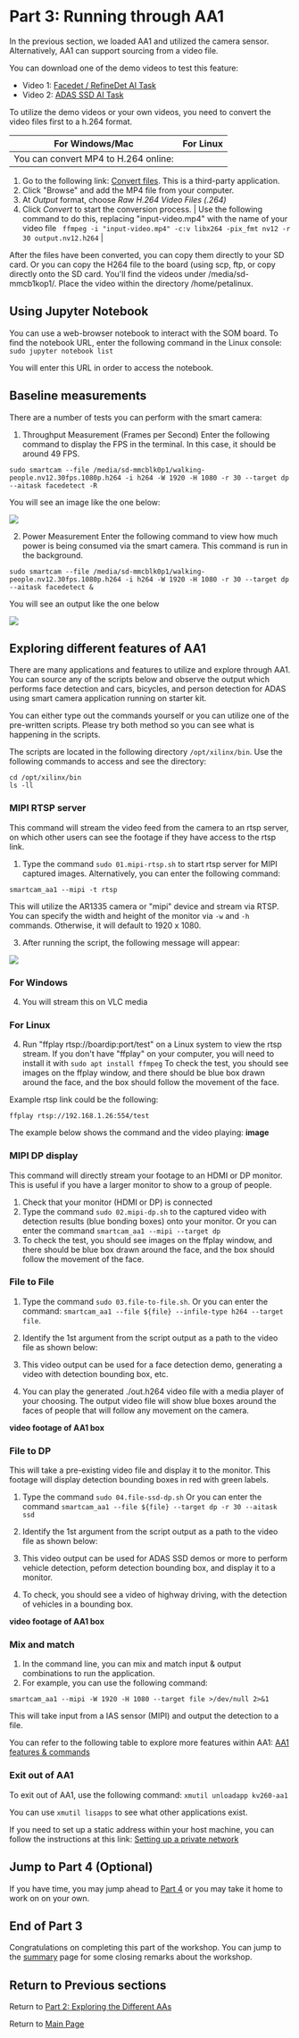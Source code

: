 # Part 3: Running through AA1

In the previous section, we loaded AA1 and utilized the camera sensor. Alternatively, AA1 can support sourcing from a video file.

You can download one of the demo videos to test this feature:
 - Video 1: [Facedet / RefineDet AI Task](https://pixabay.com/videos/alley-people-walk-street-ukraine-39837/)
 - Video 2: [ADAS SSD AI Task](https://pixabay.com/videos/freeway-traffic-cars-rainy-truck-8358/)
 
To utilize the demo videos or your own videos, you need to convert the video files first to a h.264 format. 

| For Windows/Mac | For Linux |
| ------------- | ------------- |
| You can convert MP4 to H.264 online: 
1. Go to the following link: [Convert files](https://www.convertfiles.com/convert/video/MP4-to-264.html). This is a third-party application.
2. Click "Browse" and add the MP4 file from your computer. 
3. At *Output* format, choose *Raw H.264 Video Files (.264)*
4. Click *Convert* to start the conversion process. | Use the following command to do this, replacing "input-video.mp4" with the name of your video file ``` ffmpeg -i "input-video.mp4" -c:v libx264 -pix_fmt nv12 -r 30 output.nv12.h264``` |

After the files have been converted, you can copy them directly to your SD card. Or you can copy the H264 file to the board (using scp, ftp, or copy directly onto the SD card. You'll find the videos under /media/sd-mmcb1kop1/. Place the video within the directory /home/petalinux. 

## Using Jupyter Notebook 
You can use a web-browser notebook to interact with the SOM board.
To find the notebook URL, enter the following command in the Linux console: `sudo jupyter notebook list`

You will enter this URL in order to access the notebook. 

## Baseline measurements
There are a number of tests you can perform with the smart camera:

1. Throughput Measurement (Frames per Second)
Enter the following command to display the FPS in the terminal. In this case, it should be around 49 FPS. 
```
sudo smartcam --file /media/sd-mmcblk0p1/walking-people.nv12.30fps.1080p.h264 -i h264 -W 1920 -H 1080 -r 30 --target dp --aitask facedetect -R
```
You will see an image like the one below:

<img src="/images/SOM_FPS.JPG">

2. Power Measurement
Enter the following command to view how much power is being consumed via the smart camera. This command is run in the background. 
```
sudo smartcam --file /media/sd-mmcblk0p1/walking-people.nv12.30fps.1080p.h264 -i h264 -W 1920 -H 1080 -r 30 --target dp --aitask facedetect &
```
You will see an output like the one below 

<img src="/images/Power Measurement.JPG">

## Exploring different features of AA1

There are many applications and features to utilize and explore through AA1. You can source any of the scripts below and observe the output which performs face detection and cars, bicycles, and person detection for ADAS using smart camera application running on starter kit. 

You can either type out the commands yourself or you can utilize one of the pre-written scripts. Please try both method so you can see what is happening in the scripts.

The scripts are located in the following directory `/opt/xilinx/bin`. Use the following commands to access and see the directory:
```
cd /opt/xilinx/bin
ls -ll
```

### MIPI RTSP server
This command will stream the video feed from the camera to an rtsp server, on which other users can see the footage if they have access to the rtsp link.

1. Type the command `sudo 01.mipi-rtsp.sh` to start rtsp server for MIPI captured images. Alternatively, you can enter the following command: 
```
smartcam_aa1 --mipi -t rtsp
```
This will utilize the AR1335 camera or "mipi" device and stream via RTSP. You can specify the width and height of the monitor via `-w` and `-h` commands. Otherwise, it will default to 1920 x 1080.

3. After running the script, the following message will appear:
<img src="/images/rtsp stream.JPG">

### For Windows ###
4. You will stream this on VLC media

### For Linux ###
4.  Run "ffplay rtsp://boardip:port/test" on a Linux system to view the rtsp stream. If you don't have "ffplay" on your computer, you will need to install it with `sudo apt install ffmpeg` To check the test, you should see images on the ffplay window, and there should be blue box drawn around the face, and the box should follow the movement of the face. 

Example rtsp link could be the following:
```
ffplay rtsp://192.168.1.26:554/test
```

The example below shows the command and the video playing: 
**image** 

### MIPI DP display
This command will directly stream your footage to an HDMI or DP monitor. This is useful if you have a larger monitor to show to a group of people. 

1. Check that your monitor (HDMI or DP) is connected
2. Type the command `sudo 02.mipi-dp.sh` to the captured video with detection results (blue bonding boxes) onto your monitor. Or you can enter the command `smartcam_aa1 --mipi --target dp`
3. To check the test, you should see images on the ffplay window, and there should be blue box drawn around the face, and the box should follow the movement of the face.

### File to File

1. Type the command `sudo 03.file-to-file.sh`. Or you can enter the command: `smartcam_aa1 --file ${file} --infile-type h264 --target file`. 

2. Identify the 1st argument from the script output as a path to the video file as shown below: 

3. This video output can be used for a face detection demo, generating a video with detection bounding box, etc.
4. You can play the generated ./out.h264 video file with a media player of your choosing. The output video file will show blue boxes around the faces of people that will follow any movement on the camera.

**video footage of AA1 box**


### File to DP
This will take a pre-existing video file and display it to the monitor. This footage will display detection bounding boxes in red with green labels.

1. Type the command `sudo 04.file-ssd-dp.sh` Or you can enter the command `smartcam_aa1 --file ${file} --target dp -r 30 --aitask ssd`
2. Identify the 1st argument from the script output as a path to the video file as shown below: 

3. This video output can be used for ADAS SSD demos or more to perform vehicle detection, peform detection bounding box, and display it to a monitor. 
4. To check, you should see a video of highway driving, with the detection of vehicles in a bounding box.

**video footage of AA1 box**


### Mix and match
1. In the command line, you can mix and match input & output combinations to run the application. 
2. For example, you can use the following command: 
```
smartcam_aa1 --mipi -W 1920 -H 1080 --target file >/dev/null 2>&1
```
This will take input from a IAS sensor (MIPI) and output the detection to a file. 

You can refer to the following table to explore more features within AA1: 
[AA1 features & commands](https://github.com/Xilinx/Xilinx_KV260_Workshop/blob/main/Additional%20AA1%20Features.md)

### Exit out of AA1
To exit out of AA1, use the following command: `xmutil unloadapp kv260-aa1`

You can use `xmutil lisapps` to see what other applications exist. 

If you need to set up a static address within your host machine, you can follow the instructions at this link:
[Setting up a private network](https://xilinx.github.io/vck190-base-trd/build/html/run.html#setting-a-private-network) 

## Jump to Part 4 (Optional)
If you have time, you may jump ahead to [Part 4](https://github.com/Xilinx/Xilinx_KV260_Workshop/blob/main/Part%204:%20Optional%20Demo.md) or you may take it home to work on on your own.

## End of Part 3
Congratulations on completing this part of the workshop. You can jump to the [summary](https://github.com/Xilinx/Xilinx_KV260_Workshop/blob/main/Takeaways.md) page for some closing remarks about the workshop. 

## Return to Previous sections
Return to [Part 2: Exploring the Different AAs](https://github.com/Xilinx/Xilinx_KV260_Workshop/blob/main/Part%202:%20Exploring%20the%20Different%20AAs.md)

Return to [Main Page](https://github.com/Xilinx/Xilinx_KV260_Workshop)
